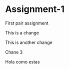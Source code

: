 # Assignment-1
First pair assignment

This is a change

This is another change

Chane 3

Hola como estas
